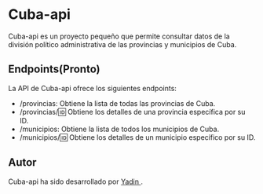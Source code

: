 # Cuba-api

Cuba-api es un proyecto pequeño que permite consultar datos de la división político administrativa de las provincias y municipios de Cuba.

## Endpoints(Pronto)

La API de Cuba-api ofrece los siguientes endpoints:

- /provincias: Obtiene la lista de todas las provincias de Cuba.
- /provincias/:id: Obtiene los detalles de una provincia específica por su ID.
- /municipios: Obtiene la lista de todos los municipios de Cuba.
- /municipios/:id: Obtiene los detalles de un municipio específico por su ID.


## Autor

Cuba-api ha sido desarrollado por [ Yadin ](https://github.com/yadindev).
